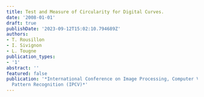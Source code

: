 ```yaml
---
title: Test and Measure of Circularity for Digital Curves.
date: '2008-01-01'
draft: true
publishDate: '2023-09-12T15:02:10.794689Z'
authors:
- T. Rousillon
- I. Sivignon
- L. Tougne
publication_types:
- '1'
abstract: ''
featured: false
publication: '*International Conference on Image Processing, Computer Vision, and
  Pattern Recognition (IPCV)*'
---
```


